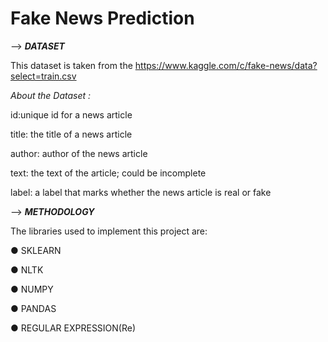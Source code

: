 #  Fake News Prediction 

--> <i> <b> DATASET </b> </i> 

This dataset is taken from the https://www.kaggle.com/c/fake-news/data?select=train.csv

<i> About the Dataset : </i>

id:unique id for a news article

title: the title of a news article

author: author of the news article

text: the text of the article; could be incomplete

label: a label that marks whether the news article is real or fake

--> <i> <b> METHODOLOGY </b> </i> 

The libraries used to implement this project are:

● SKLEARN

● NLTK

● NUMPY

● PANDAS

● REGULAR EXPRESSION(Re)

